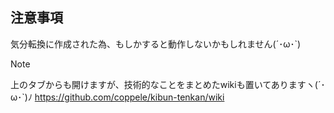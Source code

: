 ## 注意事項
気分転換に作成された為、もしかすると動作しないかもしれません(´･ω･\`)

> [!NOTE]
> 上のタブからも開けますが、技術的なことをまとめたwikiも置いてありますヽ(´･ω･`)ﾉ
> https://github.com/coppele/kibun-tenkan/wiki
